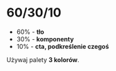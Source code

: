 # **60/30/10**

- 60% - **tło**
- 30% - **komponenty**
- 10% - **cta, podkreślenie czegoś**

Używaj palety **3 kolorów**.